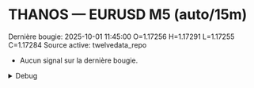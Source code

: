 # THANOS — EURUSD M5 (auto/15m)
Dernière bougie: 2025-10-01 11:45:00  O=1.17256  H=1.17291  L=1.17255  C=1.17284
Source active: twelvedata_repo

- Aucun signal sur la dernière bougie.

<details><summary>Debug</summary>

- TD_API_KEY manquant.

</details>